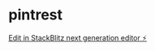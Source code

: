 # pintrest

[Edit in StackBlitz next generation editor ⚡️](https://stackblitz.com/~/github.com/Ayushpal2006/pintrest)